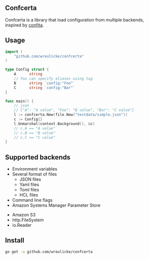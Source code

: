 ## Confcerta

Confcerta is a library that load configuration from multiple backends, inspired by [confita](https://github.com/heetch/confita).

## Usage

```go
import (
    "github.com/wreulicke/confcerta"
)

type Config struct {
	A      string 
	// You can specify aliases using tag 
	B      string `config:"Foo"`
	C      string `config:"Bar"`
}

func main() {
    // json
    // {"A": "A value", "Foo": "B value", "Bar": "C value"}
    l := confcerta.New(file.New("testdata/simple.json"))
    c := Config{}
	l.Unmarshal(context.Background(), &c)
    // c.A == "A value"
    // c.B == "B value"
    // c.C == "C value"
}
```

## Supported backends

- Environment variables
- Several format of files
  - JSON files
  - Yaml files
  - Toml files
  - HCL files
- Command line flags
- Amazon Systems Manager Parameter Store
* Amazon S3
* http.FileSystem
* io.Reader

## Install

```sh
go get -u github.com/wreulicke/confcerta
```
